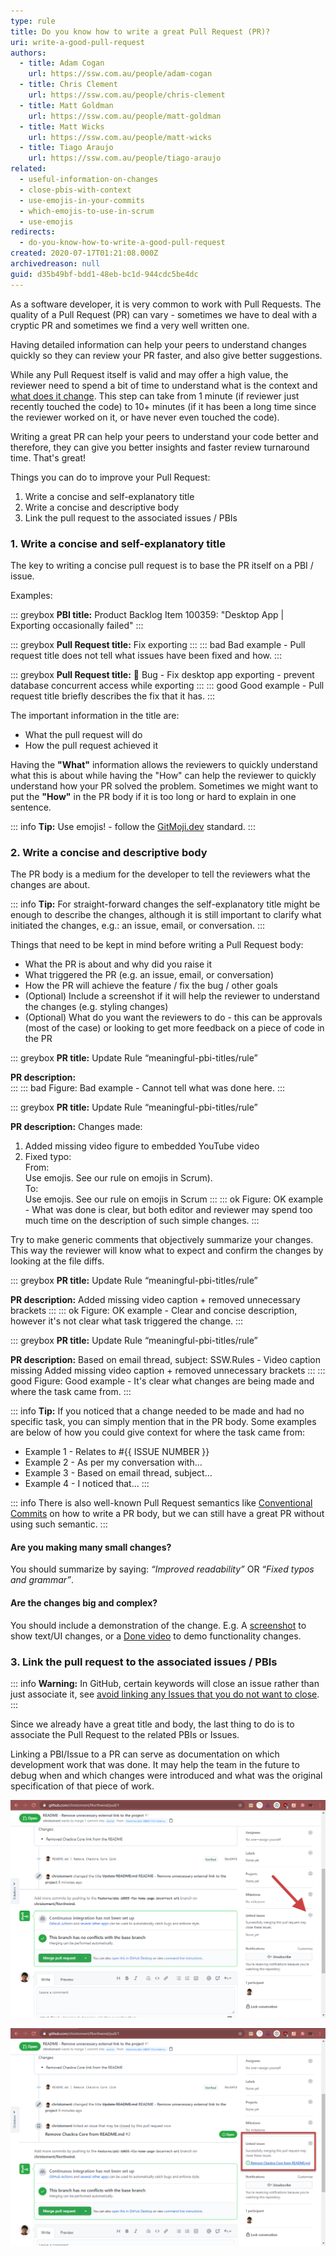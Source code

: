 ```yaml
---
type: rule
title: Do you know how to write a great Pull Request (PR)?
uri: write-a-good-pull-request
authors:
  - title: Adam Cogan
    url: https://ssw.com.au/people/adam-cogan
  - title: Chris Clement
    url: https://ssw.com.au/people/chris-clement
  - title: Matt Goldman
    url: https://ssw.com.au/people/matt-goldman
  - title: Matt Wicks
    url: https://ssw.com.au/people/matt-wicks
  - title: Tiago Araujo
    url: https://ssw.com.au/people/tiago-araujo
related:
  - useful-information-on-changes
  - close-pbis-with-context
  - use-emojis-in-your-commits
  - which-emojis-to-use-in-scrum
  - use-emojis
redirects:
  - do-you-know-how-to-write-a-good-pull-request
created: 2020-07-17T01:21:08.000Z
archivedreason: null
guid: d35b49bf-bdd1-48eb-bc1d-944cdc5be4dc
---
```


As a software developer, it is very common to work with Pull Requests. The quality of a Pull Request (PR) can vary - sometimes we have to deal with a cryptic PR and sometimes we find a very well written one.

Having detailed information can help your peers to understand changes quickly so they can review your PR faster, and also give better suggestions.

<!--endintro-->

While any Pull Request itself is valid and may offer a high value, the reviewer need to spend a bit of time to understand what is the context and [what does it change](/useful-information-on-changes). This step can take from 1 minute (if reviewer just recently touched the code) to 10+ minutes (if it has been a long time since the reviewer worked on it, or have never even touched the code).

Writing a great PR can help your peers to understand your code better and therefore, they can give you better insights and faster review turnaround time. That's great!

Things you can do to improve your Pull Request:

1. Write a concise and self-explanatory title
2. Write a concise and descriptive body
3. Link the pull request to the associated issues / PBIs

### 1. Write a concise and self-explanatory title

The key to writing a concise pull request is to base the PR itself on a PBI / issue.

Examples:

::: greybox
**PBI title:**  Product Backlog Item 100359: "Desktop App | Exporting occasionally failed"
:::

::: greybox
**Pull Request title:** Fix exporting
:::
::: bad
Bad example - Pull request title does not tell what issues have been fixed and how.
:::

::: greybox
**Pull Request title:** 🐛 Bug - Fix desktop app exporting - prevent database concurrent access while exporting
:::
::: good
Good example - Pull request title briefly describes the fix that it has.
:::

The important information in the title are:

* What the pull request will do
* How the pull request achieved it

Having the **"What"** information allows the reviewers to quickly understand what this is about while having the "How" can help the reviewer to quickly understand how your PR solved the problem. Sometimes we might want to put the **"How"** in the PR body if it is too long or hard to explain in one sentence.

::: info
**Tip:** Use emojis! - follow the [GitMoji.dev](https://gitmoji.dev) standard.
:::

### 2. Write a concise and descriptive body

The PR body is a medium for the developer to tell the reviewers what the changes are about. 

::: info
**Tip:** For straight-forward changes the self-explanatory title might be enough to describe the changes, although it is still important to clarify what initiated the changes, e.g.: an issue, email, or conversation.
:::

Things that need to be kept in mind before writing a Pull Request body:

* What the PR is about and why did you raise it
* What triggered the PR (e.g. an issue, email, or conversation)
* How the PR will achieve the feature / fix the bug / other goals 
* (Optional) Include a screenshot if it will help the reviewer to understand the changes (e.g. styling changes)
* (Optional) What do you want the reviewers to do - this can be approvals (most of the case) or looking to get more feedback on a piece of code in the PR

::: greybox
**PR title:** Update Rule “meaningful-pbi-titles/rule”

**PR description:**  
:::
::: bad
Figure: Bad example - Cannot tell what was done here.
:::

::: greybox
**PR title:** Update Rule “meaningful-pbi-titles/rule”

**PR description:** Changes made:

1. Added missing video figure to embedded YouTube video
2. Fixed typo:  
From:  
Use emojis. See our rule on emojis in Scrum).  
To:  
Use emojis. See our rule on emojis in Scrum
:::
::: ok
Figure: OK example - What was done is clear, but both editor and reviewer may spend too much time on the description of such simple changes.
:::

Try to make generic comments that objectively summarize your changes. This way the reviewer will know what to expect and confirm the changes by looking at the file diffs.

::: greybox
**PR title:** Update Rule “meaningful-pbi-titles/rule”

**PR description:** Added missing video caption + removed unnecessary brackets
:::
::: ok
Figure: OK example - Clear and concise description, however it's not clear what task triggered the change.
:::

::: greybox
**PR title:** Update Rule “meaningful-pbi-titles/rule”

**PR description:** 
Based on email thread, subject: SSW.Rules - Video caption missing
Added missing video caption + removed unnecessary brackets
:::
::: good
Figure: Good example - It's clear what changes are being made and where the task came from.
:::

::: info
**Tip:** If you noticed that a change needed to be made and had no specific task, you can simply mention that in the PR body. Some examples are below of how you could give context for where the task came from:

- Example 1 - Relates to #{{ ISSUE NUMBER }}
- Example 2 - As per my conversation with...
- Example 3 - Based on email thread, subject...
- Example 4 - I noticed that...
:::

::: info
There is also well-known Pull Request semantics like [Conventional Commits](https://www.conventionalcommits.org/en/v1.0.0-beta.2/) on how to write a PR body, but we can still have a great PR without using such semantic.
:::

#### Are you making many small changes?

You should summarize by saying: _“Improved readability”_ OR _“Fixed typos and grammar”_.

#### Are the changes big and complex?

You should include a demonstration of the change. E.g. A [screenshot](/screenshots-avoid-walls-of-text) to show text/UI changes, or a [Done video](/record-a-quick-and-dirty-done-video) to demo functionality changes. 

### 3. Link the pull request to the associated issues / PBIs

::: info
**Warning:** In GitHub, certain keywords will close an issue rather than just associate it, see [avoid linking any Issues that you do not want to close](/avoid-auto-closing-issues/).
:::

Since we already have a great title and body, the last thing to do is to associate the Pull Request to the related PBIs or Issues.

Linking a PBI/Issue to a PR can serve as documentation on which development work that was done. It may help the team in the future to debug when and which changes were introduced and what was the original specification of that piece of work.

![Figure: Linking a PR to the related issue.](better-pr-link-issues.png)  

![Figure: A PR is now associated with the related issue.](better-pr-link-issues-linked.png)
